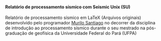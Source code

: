 #### Relatório de processamento sísmico com Seismic Unix (SU)

Relatório de processamento sísmico em LaTeX (Arquivos originais) desenvolvido pelo programador
[Murilo Santiago](https://github.com/sanmurilo) no decorrer da disciplina de introdução ao processamento sísmico
durante o seu mestrado na pós-graduação de geofísica da Universidade Federal do Pará (UFPA)

